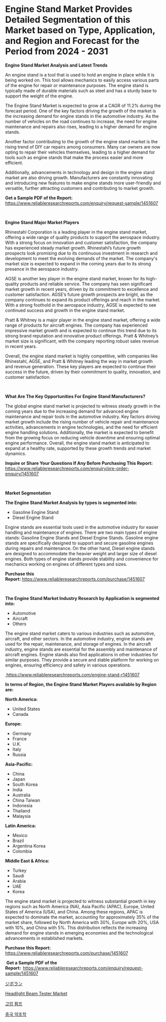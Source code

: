 <p><h1>Engine Stand Market Provides Detailed Segmentation of this Market based on Type, Application, and Region and Forecast for the Period from 2024 - 2031</h1></p><p><strong>Engine Stand Market Analysis and Latest Trends</strong></p>
<p><p>An engine stand is a tool that is used to hold an engine in place while it is being worked on. This tool allows mechanics to easily access various parts of the engine for repair or maintenance purposes. The engine stand is typically made of durable materials such as steel and has a sturdy base to support the weight of the engine.</p><p>The Engine Stand Market is expected to grow at a CAGR of 11.2% during the forecast period. One of the key factors driving the growth of the market is the increasing demand for engine stands in the automotive industry. As the number of vehicles on the road continues to increase, the need for engine maintenance and repairs also rises, leading to a higher demand for engine stands.</p><p>Another factor contributing to the growth of the engine stand market is the rising trend of DIY car repairs among consumers. Many car owners are now opting to repair their vehicles themselves, leading to a higher demand for tools such as engine stands that make the process easier and more efficient.</p><p>Additionally, advancements in technology and design in the engine stand market are also driving growth. Manufacturers are constantly innovating and introducing new features to make engine stands more user-friendly and versatile, further attracting customers and contributing to market growth.</p></p>
<p><strong>Get a Sample PDF of the Report:&nbsp;</strong> <a href="https://www.reliableresearchreports.com/enquiry/request-sample/1451607">https://www.reliableresearchreports.com/enquiry/request-sample/1451607</a></p>
<p>&nbsp;</p>
<p><strong>Engine Stand Major Market Players</strong></p>
<p><p>Rhinestahl Corporation is a leading player in the engine stand market, offering a wide range of quality products to support the aerospace industry. With a strong focus on innovation and customer satisfaction, the company has experienced steady market growth. Rhinestahl’s future growth prospects look promising due to its continuous investment in research and development to meet the evolving demands of the market. The company's market size is expected to expand in the coming years due to its strong presence in the aerospace industry.</p><p>AGSE is another key player in the engine stand market, known for its high-quality products and reliable service. The company has seen significant market growth in recent years, driven by its commitment to excellence and customer satisfaction. AGSE’s future growth prospects are bright, as the company continues to expand its product offerings and reach in the market. With a strong foothold in the aerospace industry, AGSE is expected to see continued success and growth in the engine stand market.</p><p>Pratt & Whitney is a major player in the engine stand market, offering a wide range of products for aircraft engines. The company has experienced impressive market growth and is expected to continue this trend due to its strong brand reputation and innovative product offerings. Pratt & Whitney’s market size is significant, with the company reporting robust sales revenue in recent years.</p><p>Overall, the engine stand market is highly competitive, with companies like Rhinestahl, AGSE, and Pratt & Whitney leading the way in market growth and revenue generation. These key players are expected to continue their success in the future, driven by their commitment to quality, innovation, and customer satisfaction.</p></p>
<p>&nbsp;</p>
<p><strong>What Are The Key Opportunities For Engine Stand Manufacturers?</strong></p>
<p><p>The global engine stand market is projected to witness steady growth in the coming years due to the increasing demand for advanced engine maintenance and repair tools in the automotive industry. Key factors driving market growth include the rising number of vehicle repair and maintenance activities, advancements in engine technologies, and the need for efficient engine handling solutions. Additionally, the market is expected to benefit from the growing focus on reducing vehicle downtime and ensuring optimal engine performance. Overall, the engine stand market is anticipated to expand at a healthy rate, supported by these growth trends and market dynamics.</p></p>
<p><strong>Inquire or Share Your Questions If Any Before Purchasing This Report:</strong> <a href="https://www.reliableresearchreports.com/enquiry/pre-order-enquiry/1451607">https://www.reliableresearchreports.com/enquiry/pre-order-enquiry/1451607</a></p>
<p>&nbsp;</p>
<p><strong>Market Segmentation</strong></p>
<p><strong>The Engine Stand Market Analysis by types is segmented into:</strong></p>
<p><ul><li>Gasoline Engine Stand</li><li>Diesel Engine Stand</li></ul></p>
<p><p>Engine stands are essential tools used in the automotive industry for easier handling and maintenance of engines. There are two main types of engine stands: Gasoline Engine Stands and Diesel Engine Stands. Gasoline engine stands are specifically designed to support and secure gasoline engines during repairs and maintenance. On the other hand, Diesel engine stands are designed to accommodate the heavier weight and larger size of diesel engines. Both types of engine stands provide stability and convenience for mechanics working on engines of different types and sizes.</p></p>
<p><strong>Purchase this Report:&nbsp;</strong><a href="https://www.reliableresearchreports.com/purchase/1451607">https://www.reliableresearchreports.com/purchase/1451607</a></p>
<p>&nbsp;</p>
<p><strong>The Engine Stand Market Industry Research by Application is segmented into:</strong></p>
<p><ul><li>Automotive</li><li>Aircraft</li><li>Others</li></ul></p>
<p><p>The engine stand market caters to various industries such as automotive, aircraft, and other sectors. In the automotive industry, engine stands are used for the repair, maintenance, and storage of engines. In the aircraft industry, engine stands are essential for the assembly and maintenance of aircraft engines. Engine stands also find applications in other industries for similar purposes. They provide a secure and stable platform for working on engines, ensuring efficiency and safety in various operations.</p></p>
<p><a href="https://www.reliableresearchreports.com/engine-stand-r1451607">&nbsp;https://www.reliableresearchreports.com/engine-stand-r1451607</a></p>
<p><strong>In terms of Region, the Engine Stand Market Players available by Region are:</strong></p>
<p>
    <p> <strong> North America: </strong>
        <ul>
            <li>United States</li>
            <li>Canada</li>
        </ul>
        </p> 
    <p> <strong> Europe: </strong>
        <ul>
            <li>Germany</li>
            <li>France</li>
            <li>U.K.</li>
            <li>Italy</li>
            <li>Russia</li>
        </ul>
        </p> 
    <p> <strong> Asia-Pacific: </strong>
        <ul>
            <li>China</li>
            <li>Japan</li>
            <li>South Korea</li>
            <li>India</li>
            <li>Australia</li>
            <li>China Taiwan</li>
            <li>Indonesia</li>
            <li>Thailand</li>
            <li>Malaysia</li>
        </ul>
        </p> 
    <p> <strong> Latin America: </strong>
        <ul>
            <li>Mexico</li>
            <li>Brazil</li>
            <li>Argentina Korea</li>
            <li>Colombia</li>
        </ul>
        </p> 
    <p> <strong> Middle East & Africa: </strong>
        <ul>
            <li>Turkey</li>
            <li>Saudi</li>
            <li>Arabia</li>
            <li>UAE</li>
            <li>Korea</li>
        </ul>
    </p>
    </p>
<p><p>The engine stand market is projected to witness substantial growth in key regions such as North America (NA), Asia Pacific (APAC), Europe, United States of America (USA), and China. Among these regions, APAC is expected to dominate the market, accounting for approximately 35% of the market share, followed by North America with 30%, Europe with 20%, USA with 10%, and China with 5%. This distribution reflects the increasing demand for engine stands in emerging economies and the technological advancements in established markets.</p></p>
<p><strong>Purchase this Report: </strong><a href="https://www.reliableresearchreports.com/purchase/1451607">https://www.reliableresearchreports.com/purchase/1451607</a></p>
<p>&nbsp;<strong>Get a Sample PDF of the Report:&nbsp;&nbsp;</strong><a href="https://www.reliableresearchreports.com/enquiry/request-sample/1451607">https://www.reliableresearchreports.com/enquiry/request-sample/1451607</a></p>
<p><strong></strong></p>
<p><p><a href="https://github.com/JacksonWiza1924/Market-Research-Report-List-1/blob/main/587170029214.md">ジボラン</a></p><p><a href="https://github.com/Sherrillcrooksxa8i18ucf2m/Market-Research-Report-List-2/blob/main/headlight-beam-tester-market.md">Headlight Beam Tester Market</a></p><p><a href="https://github.com/RichardLueilwitz787/Market-Research-Report-List-1/blob/main/291123126928.md">고압 펌프</a></p><p><a href="https://medium.com/@demarcuskuhlman/%EC%A4%91%EA%B5%AD-%ED%95%9C%EB%B0%A9-%EC%8B%9C%EC%9E%A5%EC%9D%80-%EC%8B%9C%EC%9E%A5-%EC%A0%90%EC%9C%A0%EC%9C%A8-%EC%8B%9C%EC%9E%A5-%EB%8F%99%ED%96%A5-%EB%B0%8F-%EC%8B%9C%EC%9E%A5-%EC%84%B1%EC%9E%A5%EC%97%90-%EB%8C%80%ED%95%9C-%EC%A0%95%EB%B3%B4%EB%A5%BC-%EC%A0%9C%EA%B3%B5%ED%95%A9%EB%8B%88%EB%8B%A4-26b1945dd580">중국 약초학</a></p></p>
